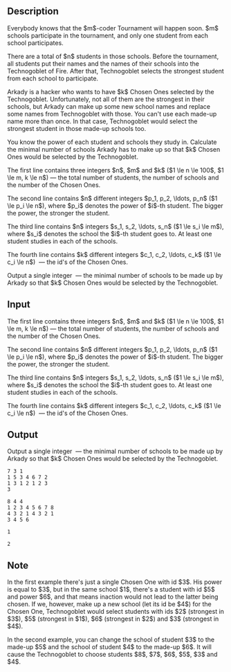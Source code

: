 ## Description

<div><p>Everybody knows that the $m$-coder Tournament will happen soon. $m$ schools participate in the tournament, and only one student from each school participates.</p><p>There are a total of $n$ students in those schools. Before the tournament, all students put their names and the names of their schools into the Technogoblet of Fire. After that, Technogoblet selects the strongest student from each school to participate. </p><p>Arkady is a hacker who wants to have $k$ Chosen Ones selected by the Technogoblet. Unfortunately, not all of them are the strongest in their schools, but Arkady can make up some new school names and replace some names from Technogoblet with those. You can't use each made-up name more than once. In that case, Technogoblet would select the strongest student in those made-up schools too.</p><p>You know the power of each student and schools they study in. Calculate the minimal number of schools Arkady has to make up so that $k$ Chosen Ones would be selected by the Technogoblet.</p></div><div class="input-specification"><p>The first line contains three integers $n$, $m$ and $k$ ($1 \le n \le 100$, $1 \le m, k \le n$)&nbsp;— the total number of students, the number of schools and the number of the Chosen Ones.</p><p>The second line contains $n$ <span class="tex-font-style-bf">different</span> integers $p_1, p_2, \ldots, p_n$ ($1 \le p_i \le n$), where $p_i$ denotes the power of $i$-th student. The bigger the power, the stronger the student.</p><p>The third line contains $n$ integers $s_1, s_2, \ldots, s_n$ ($1 \le s_i \le m$), where $s_i$ denotes the school the $i$-th student goes to. At least one student studies in each of the schools. </p><p>The fourth line contains $k$ <span class="tex-font-style-bf">different</span> integers $c_1, c_2, \ldots, c_k$ ($1 \le c_i \le n$) &nbsp;— the id's of the Chosen Ones.</p></div><div class="output-specification"><p>Output a single integer &nbsp;— the minimal number of schools to be made up by Arkady so that $k$ Chosen Ones would be selected by the Technogoblet.</p></div>

## Input

<p>The first line contains three integers $n$, $m$ and $k$ ($1 \le n \le 100$, $1 \le m, k \le n$)&nbsp;— the total number of students, the number of schools and the number of the Chosen Ones.</p><p>The second line contains $n$ <span class="tex-font-style-bf">different</span> integers $p_1, p_2, \ldots, p_n$ ($1 \le p_i \le n$), where $p_i$ denotes the power of $i$-th student. The bigger the power, the stronger the student.</p><p>The third line contains $n$ integers $s_1, s_2, \ldots, s_n$ ($1 \le s_i \le m$), where $s_i$ denotes the school the $i$-th student goes to. At least one student studies in each of the schools. </p><p>The fourth line contains $k$ <span class="tex-font-style-bf">different</span> integers $c_1, c_2, \ldots, c_k$ ($1 \le c_i \le n$) &nbsp;— the id's of the Chosen Ones.</p>

## Output

<p>Output a single integer &nbsp;— the minimal number of schools to be made up by Arkady so that $k$ Chosen Ones would be selected by the Technogoblet.</p>





```input1
7 3 1
1 5 3 4 6 7 2
1 3 1 2 1 2 3
3
```




```input2
8 4 4
1 2 3 4 5 6 7 8
4 3 2 1 4 3 2 1
3 4 5 6
```




```output1
1
```




```output2
2
```



## Note

<p>In the first example there's just a single Chosen One with id $3$. His power is equal to $3$, but in the same school $1$, there's a student with id $5$ and power $6$, and that means inaction would not lead to the latter being chosen. If we, however, make up a new school (let its id be $4$) for the Chosen One, Technogoblet would select students with ids $2$ (strongest in $3$), $5$ (strongest in $1$), $6$ (strongest in $2$) and $3$ (strongest in $4$).</p><p>In the second example, you can change the school of student $3$ to the made-up $5$ and the school of student $4$ to the made-up $6$. It will cause the Technogoblet to choose students $8$, $7$, $6$, $5$, $3$ and $4$.</p>
